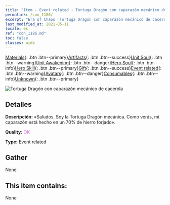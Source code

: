 ```yaml
---
title: "Item - Event related - Tortuga Dragón con caparazón mecánico de cacerola"
permalink: /con_1186/
excerpt: "Era of Chaos  Tortuga Dragón con caparazón mecánico de cacerola"
last_modified_at: 2021-05-11
locale: es
ref: "con_1186.md"
toc: false
classes: wide
---
```

 [Materials](/ItemsES/){: .btn .btn--primary}[Artifacts](/ItemsES/Artifacts/){: .btn .btn--success}[Unit Soul](/ItemsES/UnitSoul/){: .btn .btn--warning}[Unit Awakening](/ItemsES/UnitAwakening/){: .btn .btn--danger}[Hero Soul](/ItemsES/HeroSoul/){: .btn .btn--info}[Hero Skill](/ItemsES/HeroSkill/){: .btn .btn--primary}[Gift](/ItemsES/Gift/){: .btn .btn--success}[Event related](/ItemsES/Events/){: .btn .btn--warning}[Avatars](/ItemsES/Avatars/){: .btn .btn--danger}[Consumables](/ItemsES/Consumables/){: .btn .btn--info}[Unknown](/ItemsES/Unknown/){: .btn .btn--primary}

 ![Tortuga Dragón con caparazón mecánico de cacerola](/images/t/i_81512231.png)

## Detalles
 **Descripción:** «Saludos. Soy la Tortuga Dragón mecánica. Como verás, mi caparazón está hecho en un 70% de hierro forjado».

 **Quality:** <span style="color: #DA70D6">OK</span>

 **Type:** Event related

## Gather

  None

## This item contains:

  None

